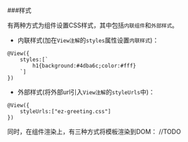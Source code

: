 ###样式

有两种方式为组件设置CSS样式，其中包括`内联组件`和`外部样式`。

- 内联样式(加在`View注解`的`styles`属性设置`内联样式`)：

```
@View({
    styles:[`
        h1{background:#4dba6c;color:#fff}     
    `]
})
```

- 外部样式(将外部url引入`View注解`的`styleUrls`中)：

```
@View({
    styleUrls:["ez-greeting.css"]
})
```

同时，在组件渲染上，有三种方式将模板渲染到DOM： //TODO